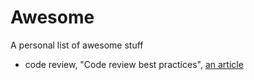 # Awesome

A personal list of awesome stuff

* code review, "Code review best practices", [an article](https://medium.com/palantir/code-review-best-practices-19e02780015f)
